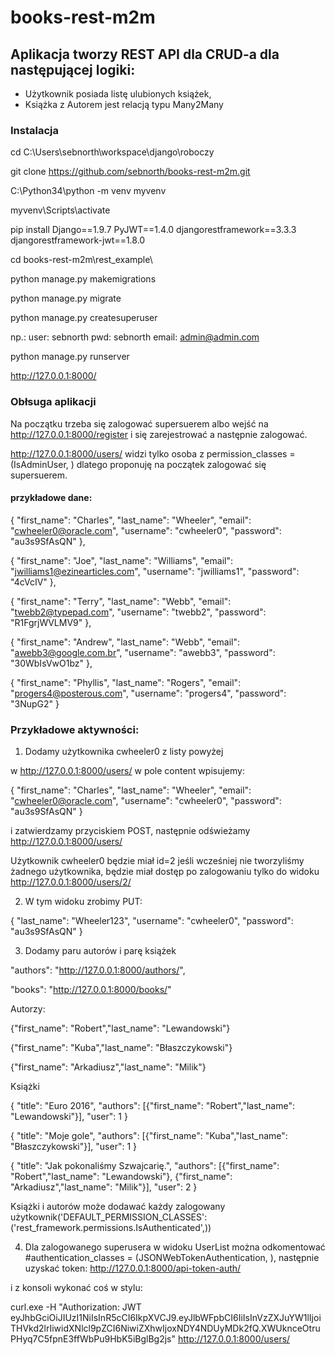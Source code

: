 # books-rest-m2m

## Aplikacja tworzy REST API dla CRUD-a dla następującej logiki:

- Użytkownik posiada listę ulubionych książek, 
- Książka z Autorem jest relacją typu Many2Many

### Instalacja

cd C:\Users\sebnorth\workspace\django\roboczy

git clone https://github.com/sebnorth/books-rest-m2m.git

C:\Python34\python -m venv myvenv

myvenv\Scripts\activate

pip install Django==1.9.7 PyJWT==1.4.0 djangorestframework==3.3.3 djangorestframework-jwt==1.8.0

cd books-rest-m2m\rest_example\

python manage.py makemigrations

python manage.py migrate

python manage.py createsuperuser

np.: user: sebnorth pwd: sebnorth email: admin@admin.com

python manage.py runserver

http://127.0.0.1:8000/

### Obłsuga aplikacji

Na początku trzeba się zalogować supersuerem albo wejść na http://127.0.0.1:8000/register i się zarejestrować a następnie zalogować. 

http://127.0.0.1:8000/users/ widzi tylko osoba z permission_classes =(IsAdminUser, )
dlatego proponuję na początek zalogować się supersuerem. 

#### przykładowe dane: 

{
  "first_name": "Charles",
  "last_name": "Wheeler",
  "email": "cwheeler0@oracle.com",
  "username": "cwheeler0",
  "password": "au3s9SfAsQN"
}, 

{
  "first_name": "Joe",
  "last_name": "Williams",
  "email": "jwilliams1@ezinearticles.com",
  "username": "jwilliams1",
  "password": "4cVcIV"
}, 

{
  "first_name": "Terry",
  "last_name": "Webb",
  "email": "twebb2@typepad.com",
  "username": "twebb2",
  "password": "R1FgrjWVLMV9"
}, 

{
  "first_name": "Andrew",
  "last_name": "Webb",
  "email": "awebb3@google.com.br",
  "username": "awebb3",
  "password": "30WbIsVwO1bz"
}, 

{
  "first_name": "Phyllis",
  "last_name": "Rogers",
  "email": "progers4@posterous.com",
  "username": "progers4",
  "password": "3NupG2"
}

### Przykładowe aktywności: 

1. Dodamy użytkownika cwheeler0 z listy powyżej

  w http://127.0.0.1:8000/users/ w pole content wpisujemy: 
  
  {
    "first_name": "Charles",
    "last_name": "Wheeler",
    "email": "cwheeler0@oracle.com",
    "username": "cwheeler0",
    "password": "au3s9SfAsQN"
  }
  
  i zatwierdzamy przyciskiem POST, następnie odświeżamy http://127.0.0.1:8000/users/
  
  Użytkownik cwheeler0 będzie miał id=2 jeśli wcześniej nie tworzyliśmy żadnego użytkownika, będzie miał dostęp po zalogowaniu tylko do widoku  http://127.0.0.1:8000/users/2/

2. W tym widoku zrobimy PUT:

  {
  "last_name": "Wheeler123",
  "username": "cwheeler0",
  "password": "au3s9SfAsQN"
  }


3. Dodamy paru autorów i parę książek

  "authors": "http://127.0.0.1:8000/authors/",
  
  "books": "http://127.0.0.1:8000/books/"
  
  Autorzy:
  
  {"first_name": "Robert","last_name": "Lewandowski"}
  
  {"first_name": "Kuba","last_name": "Błaszczykowski"}
  
  {"first_name": "Arkadiusz","last_name": "Milik"}
  
  Książki
  
  {
      "title": "Euro 2016",
      "authors": [{"first_name": "Robert","last_name": "Lewandowski"}],
      "user": 1
  }
  
  {
      "title": "Moje gole",
      "authors": [{"first_name": "Kuba","last_name": "Błaszczykowski"}],
      "user": 1
  }
  
  
  {
      "title": "Jak pokonaliśmy Szwajcarię.",
      "authors": [{"first_name": "Robert","last_name": "Lewandowski"}, {"first_name": "Arkadiusz","last_name": "Milik"}],
      "user": 2
  }
  
  Książki i autorów może dodawać każdy zalogowany użytkownik('DEFAULT_PERMISSION_CLASSES': ('rest_framework.permissions.IsAuthenticated',))

4. Dla zalogowanego superusera w widoku UserList można odkomentować #authentication_classes = (JSONWebTokenAuthentication, ), następnie uzyskać token: http://127.0.0.1:8000/api-token-auth/

i z konsoli wykonać coś w stylu:

curl.exe -H "Authorization: JWT eyJhbGciOiJIUzI1NiIsInR5cCI6IkpXVCJ9.eyJlbWFpbCI6IiIsInVzZXJuYW1lIjoiTHVkd2lrIiwidXNlcl9pZCI6NiwiZXhwIjoxNDY4NDUyMDk2fQ.XWUknceOtruPHyq7C5fpnE3ffWbPu9HbK5iBglBg2js" http://127.0.0.1:8000/users/
